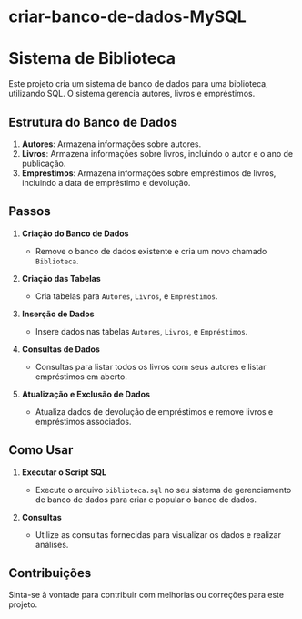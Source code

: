 # criar-banco-de-dados-MySQL
# Sistema de Biblioteca

Este projeto cria um sistema de banco de dados para uma biblioteca, utilizando SQL. O sistema gerencia autores, livros e empréstimos.

## Estrutura do Banco de Dados

1. **Autores**: Armazena informações sobre autores.
2. **Livros**: Armazena informações sobre livros, incluindo o autor e o ano de publicação.
3. **Empréstimos**: Armazena informações sobre empréstimos de livros, incluindo a data de empréstimo e devolução.

## Passos

1. **Criação do Banco de Dados**
   - Remove o banco de dados existente e cria um novo chamado `Biblioteca`.

2. **Criação das Tabelas**
   - Cria tabelas para `Autores`, `Livros`, e `Empréstimos`.

3. **Inserção de Dados**
   - Insere dados nas tabelas `Autores`, `Livros`, e `Empréstimos`.

4. **Consultas de Dados**
   - Consultas para listar todos os livros com seus autores e listar empréstimos em aberto.

5. **Atualização e Exclusão de Dados**
   - Atualiza dados de devolução de empréstimos e remove livros e empréstimos associados.

## Como Usar

1. **Executar o Script SQL**
   - Execute o arquivo `biblioteca.sql` no seu sistema de gerenciamento de banco de dados para criar e popular o banco de dados.

2. **Consultas**
   - Utilize as consultas fornecidas para visualizar os dados e realizar análises.

## Contribuições

Sinta-se à vontade para contribuir com melhorias ou correções para este projeto.
